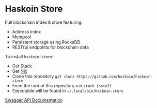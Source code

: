 # Haskoin Store

Full blockchain index & store featuring:

- Address index
- Mempool
- Persistent storage using RocksDB
- RESTful endpoints for blockchain data

To install `haskoin-store`:

- Get [Stack](https://haskell-lang.org/get-started)
- Get [Nix](https://nixos.org/nix/)
- Clone this repository `git clone https://github.com/haskoin/haskoin-store`
- From the root of this repository run `stack install`
- Executable will be found in `~/.local/bin/haskoin-store`

[Swagger API Documentation](https://app.swaggerhub.com/apis/haskoin/blockchain-api/1.0.0-oas3)
